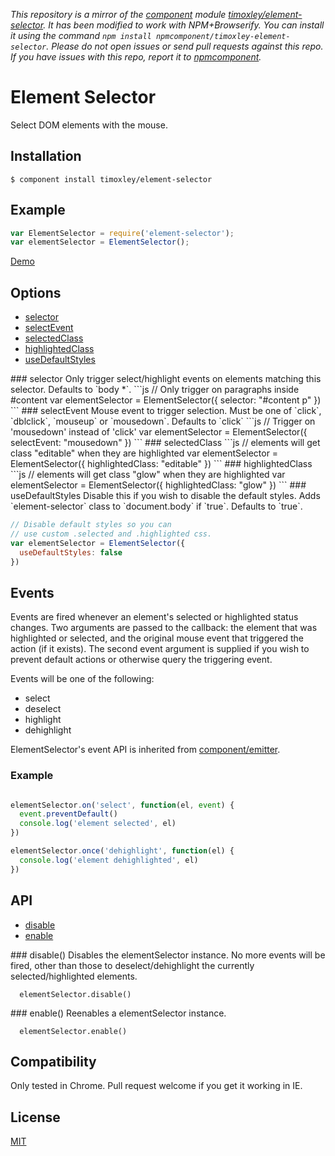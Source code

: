 *This repository is a mirror of the [component](http://component.io) module [timoxley/element-selector](http://github.com/timoxley/element-selector). It has been modified to work with NPM+Browserify. You can install it using the command `npm install npmcomponent/timoxley-element-selector`. Please do not open issues or send pull requests against this repo. If you have issues with this repo, report it to [npmcomponent](https://github.com/airportyh/npmcomponent).*
# Element Selector

  Select DOM elements with the mouse.

## Installation

```
$ component install timoxley/element-selector
```

## Example

```js
var ElementSelector = require('element-selector');
var elementSelector = ElementSelector();

```

[Demo](http://timoxley.github.com/element-selector/examples/)

## Options
  - [selector](#selector)
  - [selectEvent](#selectEvent)
  - [selectedClass](#selectedClass)
  - [highlightedClass](#highlightedClass)
  - [useDefaultStyles](#useDefaultStyles)

<a name="selector" />
### selector
Only trigger select/highlight events on elements matching this selector.
Defaults to `body *`.
```js
// Only trigger on paragraphs inside #content
var elementSelector = ElementSelector({
  selector: "#content p"
})
```

<a name="selectEvent" />
### selectEvent
Mouse event to trigger selection. Must be one of `click`, `dblclick`,
`mouseup` or `mousedown`. Defaults to `click`
```js
// Trigger on 'mousedown' instead of 'click'
var elementSelector = ElementSelector({
  selectEvent: "mousedown"
})
```

<a name="selectedClass" />
### selectedClass
```js
// elements will get class "editable" when they are highlighted
var elementSelector = ElementSelector({
  highlightedClass: "editable"
})
```

<a name="highlightedClass" />
### highlightedClass
```js
// elements will get class "glow" when they are highlighted
var elementSelector = ElementSelector({
  highlightedClass: "glow"
})
```

<a name="useDefaultStyles" />
### useDefaultStyles
Disable this if you wish to disable the default styles.
Adds `element-selector` class to `document.body` if `true`.
Defaults to `true`.

```js
// Disable default styles so you can
// use custom .selected and .highlighted css.
var elementSelector = ElementSelector({
  useDefaultStyles: false
})
```

## Events

Events are fired whenever an element's selected or highlighted status
changes. Two arguments are passed to the callback: the element that was highlighted
or selected, and the original mouse event that triggered the action (if
it exists). The second event argument is supplied if you wish to
prevent default actions or otherwise query the triggering event.

Events will be one of the following:

  - select
  - deselect
  - highlight
  - dehighlight


ElementSelector's event API is inherited from
[component/emitter](https://github.com/component/emitter).

### Example

```js

elementSelector.on('select', function(el, event) {
  event.preventDefault()
  console.log('element selected', el)
})

elementSelector.once('dehighlight', function(el) {
  console.log('element dehighlighted', el)
})

```

## API

  - [disable](#disable)
  - [enable](#enable)

<a name="disable" />
### disable()
Disables the elementSelector instance. No more events will be fired, other
than those to deselect/dehighlight the currently selected/highlighted
elements.

```
  elementSelector.disable()
```

<a name="enable" />
### enable()
Reenables a elementSelector instance.

```
  elementSelector.enable()
```

## Compatibility

  Only tested in Chrome. Pull request welcome if you get it working in IE.


## License

[MIT](http://opensource.org/licenses/mit-license.php)
